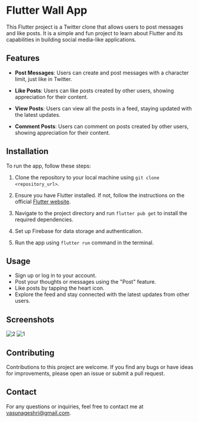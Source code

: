 # Flutter Wall App

This Flutter project is a Twitter clone that allows users to post messages and like posts. It is a simple and fun project to learn about Flutter and its capabilities in building social media-like applications.

## Features

- **Post Messages**: Users can create and post messages with a character limit, just like in Twitter.

- **Like Posts**: Users can like posts created by other users, showing appreciation for their content.

- **View Posts**: Users can view all the posts in a feed, staying updated with the latest updates.
  
- **Comment Posts**: Users can comment on posts created by other users, showing appreciation for their content.

## Installation

To run the app, follow these steps:

1. Clone the repository to your local machine using `git clone <repository_url>`.

2. Ensure you have Flutter installed. If not, follow the instructions on the official [Flutter website](https://flutter.dev/docs/get-started/install).

3. Navigate to the project directory and run `flutter pub get` to install the required dependencies.

4. Set up Firebase for data storage and authentication.

5. Run the app using `flutter run` command in the terminal.

## Usage

- Sign up or log in to your account.
- Post your thoughts or messages using the "Post" feature.
- Like posts by tapping the heart icon.
- Explore the feed and stay connected with the latest updates from other users.

## Screenshots
![2](https://github.com/Vasusn/social_media/assets/130688960/5b2f86e4-dd23-4124-8fc2-33643ea99a61)
![1](https://github.com/Vasusn/social_media/assets/130688960/2b83c5cd-886c-44e6-baed-ad3b768e2047)

## Contributing

Contributions to this project are welcome. If you find any bugs or have ideas for improvements, please open an issue or submit a pull request.

## Contact

For any questions or inquiries, feel free to contact me at [vasunageshri@gmail.com](mailto:vasunageshri@gmail.com).
